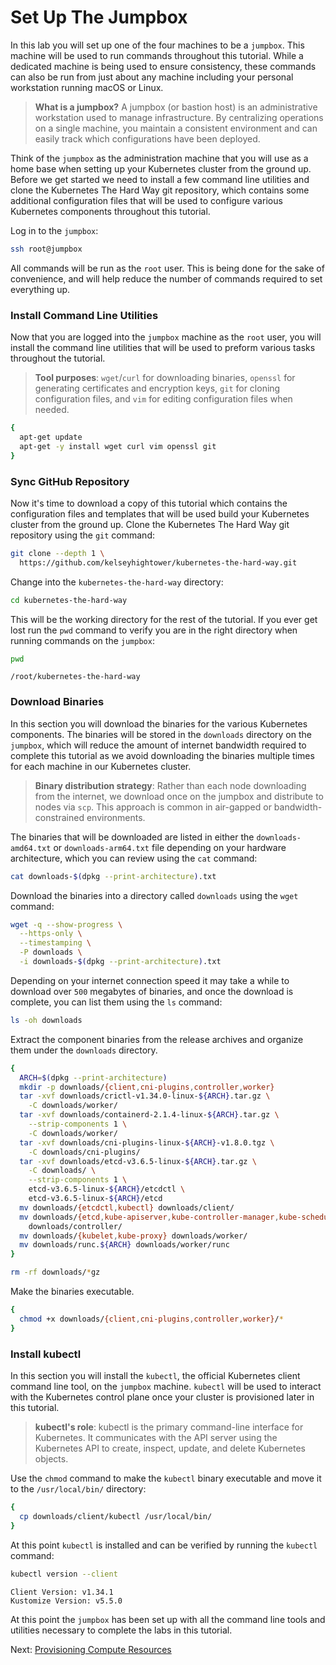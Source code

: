 # Set Up The Jumpbox

In this lab you will set up one of the four machines to be a `jumpbox`. This machine will be used to run commands throughout this tutorial. While a dedicated machine is being used to ensure consistency, these commands can also be run from just about any machine including your personal workstation running macOS or Linux.

> **What is a jumpbox?** A jumpbox (or bastion host) is an administrative workstation used to manage infrastructure. By centralizing operations on a single machine, you maintain a consistent environment and can easily track which configurations have been deployed.

Think of the `jumpbox` as the administration machine that you will use as a home base when setting up your Kubernetes cluster from the ground up. Before we get started we need to install a few command line utilities and clone the Kubernetes The Hard Way git repository, which contains some additional configuration files that will be used to configure various Kubernetes components throughout this tutorial.

Log in to the `jumpbox`:

```bash
ssh root@jumpbox
```

All commands will be run as the `root` user. This is being done for the sake of convenience, and will help reduce the number of commands required to set everything up.

### Install Command Line Utilities

Now that you are logged into the `jumpbox` machine as the `root` user, you will install the command line utilities that will be used to preform various tasks throughout the tutorial.

> **Tool purposes**: `wget`/`curl` for downloading binaries, `openssl` for generating certificates and encryption keys, `git` for cloning configuration files, and `vim` for editing configuration files when needed.

```bash
{
  apt-get update
  apt-get -y install wget curl vim openssl git
}
```

### Sync GitHub Repository

Now it's time to download a copy of this tutorial which contains the configuration files and templates that will be used build your Kubernetes cluster from the ground up. Clone the Kubernetes The Hard Way git repository using the `git` command:

```bash
git clone --depth 1 \
  https://github.com/kelseyhightower/kubernetes-the-hard-way.git
```

Change into the `kubernetes-the-hard-way` directory:

```bash
cd kubernetes-the-hard-way
```

This will be the working directory for the rest of the tutorial. If you ever get lost run the `pwd` command to verify you are in the right directory when running commands on the `jumpbox`:

```bash
pwd
```

```text
/root/kubernetes-the-hard-way
```

### Download Binaries

In this section you will download the binaries for the various Kubernetes components. The binaries will be stored in the `downloads` directory on the `jumpbox`, which will reduce the amount of internet bandwidth required to complete this tutorial as we avoid downloading the binaries multiple times for each machine in our Kubernetes cluster.

> **Binary distribution strategy**: Rather than each node downloading from the internet, we download once on the jumpbox and distribute to nodes via `scp`. This approach is common in air-gapped or bandwidth-constrained environments.

The binaries that will be downloaded are listed in either the `downloads-amd64.txt` or `downloads-arm64.txt` file depending on your hardware architecture, which you can review using the `cat` command:

```bash
cat downloads-$(dpkg --print-architecture).txt
```

Download the binaries into a directory called `downloads` using the `wget` command:

```bash
wget -q --show-progress \
  --https-only \
  --timestamping \
  -P downloads \
  -i downloads-$(dpkg --print-architecture).txt
```

Depending on your internet connection speed it may take a while to download over `500` megabytes of binaries, and once the download is complete, you can list them using the `ls` command:

```bash
ls -oh downloads
```

Extract the component binaries from the release archives and organize them under the `downloads` directory.

```bash
{
  ARCH=$(dpkg --print-architecture)
  mkdir -p downloads/{client,cni-plugins,controller,worker}
  tar -xvf downloads/crictl-v1.34.0-linux-${ARCH}.tar.gz \
    -C downloads/worker/
  tar -xvf downloads/containerd-2.1.4-linux-${ARCH}.tar.gz \
    --strip-components 1 \
    -C downloads/worker/
  tar -xvf downloads/cni-plugins-linux-${ARCH}-v1.8.0.tgz \
    -C downloads/cni-plugins/
  tar -xvf downloads/etcd-v3.6.5-linux-${ARCH}.tar.gz \
    -C downloads/ \
    --strip-components 1 \
    etcd-v3.6.5-linux-${ARCH}/etcdctl \
    etcd-v3.6.5-linux-${ARCH}/etcd
  mv downloads/{etcdctl,kubectl} downloads/client/
  mv downloads/{etcd,kube-apiserver,kube-controller-manager,kube-scheduler} \
    downloads/controller/
  mv downloads/{kubelet,kube-proxy} downloads/worker/
  mv downloads/runc.${ARCH} downloads/worker/runc
}
```

```bash
rm -rf downloads/*gz
```

Make the binaries executable.

```bash
{
  chmod +x downloads/{client,cni-plugins,controller,worker}/*
}
```

### Install kubectl

In this section you will install the `kubectl`, the official Kubernetes client command line tool, on the `jumpbox` machine. `kubectl` will be used to interact with the Kubernetes control plane once your cluster is provisioned later in this tutorial.

> **kubectl's role**: kubectl is the primary command-line interface for Kubernetes. It communicates with the API server using the Kubernetes API to create, inspect, update, and delete Kubernetes objects.

Use the `chmod` command to make the `kubectl` binary executable and move it to the `/usr/local/bin/` directory:

```bash
{
  cp downloads/client/kubectl /usr/local/bin/
}
```

At this point `kubectl` is installed and can be verified by running the `kubectl` command:

```bash
kubectl version --client
```

```text
Client Version: v1.34.1
Kustomize Version: v5.5.0
```

At this point the `jumpbox` has been set up with all the command line tools and utilities necessary to complete the labs in this tutorial.

Next: [Provisioning Compute Resources](03-compute-resources.md)
